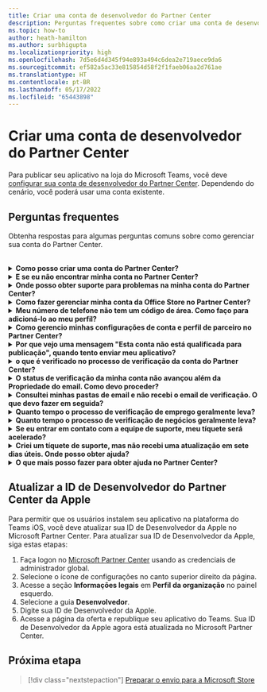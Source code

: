 ```yaml
---
title: Criar uma conta de desenvolvedor do Partner Center
description: Perguntas frequentes sobre como criar uma conta de desenvolvedor do Partner Center para publicar seu aplicativo na loja do Microsoft Teams.
ms.topic: how-to
author: heath-hamilton
ms.author: surbhigupta
ms.localizationpriority: high
ms.openlocfilehash: 7d5e6d4d345f94e893a494c6dea2e719aece9da6
ms.sourcegitcommit: ef582a5ac33e815854d58f2f1faeb06aa2d761ae
ms.translationtype: HT
ms.contentlocale: pt-BR
ms.lasthandoff: 05/17/2022
ms.locfileid: "65443898"
---
```

# <a name="create-a-partner-center-developer-account"></a>Criar uma conta de desenvolvedor do Partner Center

Para publicar seu aplicativo na loja do Microsoft Teams, você deve [configurar sua conta de desenvolvedor do Partner Center](/office/dev/store/open-a-developer-account). Dependendo do cenário, você poderá usar uma conta existente.

## <a name="faq"></a>Perguntas frequentes

Obtenha respostas para algumas perguntas comuns sobre como gerenciar sua conta do Partner Center.

<br>

<details>

<summary><b>Como posso criar uma conta do Partner Center?</b></summary>

Você pode criar uma conta do Partner Center uma das seguintes maneiras:

* Se você for novo no Partner Center e não tiver uma Conta de Rede da Microsoft, [crie uma conta usando a página de registro do Partner Center](/office/dev/store/open-a-developer-account#create-an-account-using-the-partner-center-enrollment-page).
* Se você já estiver registrado no Microsoft Partner Network [, crie uma conta diretamente no Partner Center usando os registros existentes do Microsoft Partner Center](/office/dev/store/open-a-developer-account#create-an-account-using-an-existing-partner-center-enrollment).

<br>

</details>

<details>

<summary><b>E se eu não encontrar minha conta no Partner Center?</b></summary>

Abra um [tíquete de suporte no Partner Center](https://partner.microsoft.com/support/v2/?stage=1) e selecione o seguinte:

| Menu | Opção |
| -------   | -------  |
|Categoria| Marketplace Comercial|
| Tópico | Ajuda geral do Marketplace e perguntas de instruções |
| Subtópico| Suplemento do Office |

<br>

</details>

<details>

<summary><b>Onde posso obter suporte para problemas na minha conta do Partner Center?</b></summary>

Visite a [página de suporte dos editores](https://aka.ms/marketplacepublishersupport) para pesquisar seu problema. Se as diretrizes não forem úteis, crie um [tíquete de suporte do Partner Center](/azure/marketplace/partner-center-portal/support#how-to-open-a-support-ticket).

<br>

</details>

<details>

<summary><b>Como fazer gerenciar minha conta da Office Store no Partner Center?</b></summary>

Consulte [gerenciar sua conta por meio Partner Center](/office/dev/store/manage-account-settings-and-profile) para obter informações.

<br>

</details>

<details>

<summary><b>Meu número de telefone não tem um código de área. Como faço para adicioná-lo ao meu perfil?</b></summary>

O número de telefone tem três partes: código do país, código de área e número de telefone. Se o número de telefone não incluir um código de área, deixe a segunda caixa vazia e preencha a terceira caixa.

<br>

</details>

<details>

<summary><b>Como gerencio minhas configurações de conta e perfil de parceiro no Partner Center?</b></summary>

Consulte [gerenciar configurações de conta e informações de perfil](/windows/uwp/publish/manage-account-settings-and-profile#additional-settings-and-info) para obter informações.

<br>

</details>

<details>

<summary><b>Por que vejo uma mensagem "Esta conta não está qualificada para publicação", quando tento enviar meu aplicativo?</b></summary>

Você recebeu esta mensagem de erro porque seu [status de verificação da conta](/partner-center/verification-responses) está pendente. Verifique seu status no [painel](https://partner.microsoft.com/dashboard)do Partner Center. Selecione o ícone de engrenagem das **Configurações** e escolha **Configurações do desenvolvedor > Configurações de conta > Conta**.

![Status de verificação do Partner Center](~/assets/images/partner-center-verification-status.png)

<br>

</details>

<details>

<summary><b>o que é verificado no processo de verificação da conta do Partner Center?</b></summary>

Há três áreas de verificação, **Propriedade de e-mail**, **Emprego** e **Business**. Para obter mais informações, confira [O que é verificado e como responder](/partner-center/verification-responses#what-is-verified-and-how-to-respond).

Se você for o contato principal, o administrador global ou o administrador da conta, poderá monitorar o status da verificação e acompanhar o progresso em sua página de perfil.

Depois que o processo de verificação for concluído, o status do registro na página de perfil será alterado de *pendente* para *autorizado*. Em seguida, o contato principal recebe um email da Microsoft dentro de alguns dias úteis.

<br>

</details>

<details>

<summary><b>O status de verificação da minha conta não avançou além da Propriedade do email. Como devo proceder?</b></summary>

Durante o processo de verificação da **Propriedade do email** um email de verificação é enviado ao contato principal. Procure na caixa de entrada de contato principal um email de **maccount@microsoft.com** com o assunto Ação necessária: **Verifique sua conta de email com a Microsoft** e conclua o processo de verificação de email. O email de verificação é enviado para o endereço listado nas configurações da conta do Partner Center.

Lembre-se o seguinte sobre o processo de verificação de email:

* O link de verificação de email só é válido por sete dias.
* Você pode solicitar o reenvio do email visitando sua página de perfil de parceiro e selecionando o link **Reenviar email de verificação**.
* Para garantir que você receba o email, liste **microsoft.com** como um domínio seguro e verifique suas pastas de lixo eletrônico.

<br>

</details>

<details>

<summary><b>Consultei minhas pastas de email e não recebi o email de verificação. O que devo fazer em seguida?</b></summary>

Tente o seguinte:

* Verifique sua pasta de lixo eletrônico ou spam.
* Limpe o cache do navegador, vá para o painel da conta do Partner Center e selecione **Reenviar email de verificação**.
* Tente acessar o link **Reenviar email de verificação** de um navegador diferente.
* Trabalhe com seu departamento de TI para garantir que os emails de verificação não sejam bloqueados pelo servidor de email.
* Ajuste o filtro de spam do servidor para permitir ou listar com segurança todos os emails de **maccount@microsoft.com**.

<br>

</details>

<details>

<summary><b>Quanto tempo o processo de verificação de emprego geralmente leva?</b></summary>

Se todos os detalhes enviados estiverem corretos, o processo de verificação de emprego leva cerca de duas horas para ser concluído.

<br>

</details>

<details>

<summary><b>Quanto tempo o processo de verificação de negócios geralmente leva?</b></summary>

Se todos os documentos necessários forem enviados, a verificação de negócios levará de um a dois dias úteis para ser concluída.

<br>

</details>

<details>

<summary><b>Se eu entrar em contato com a equipe de suporte, meu tíquete será acelerado?</b></summary>

Os tíquetes de suporte são resolvidos em uma semana. Verifique se há atualizações enviadas para o email que você forneceu ao criar o tíquete de suporte.

<br>

</details>

<details>

<summary><b>Criei um tíquete de suporte, mas não recebi uma atualização em sete dias úteis. Onde posso obter ajuda?</b></summary>

Envie um email para <a href="mailto:teamsubm@microsoft.com">teamsubm@microsoft.com</a> com os seguintes detalhes:

* **Assunto**: Problema na conta do Partner Center para *nome do aplicativo*.
* **Corpo do email**:
  * Número do tíquete de suporte.
  * Sua ID de vendedor.
  * Uma captura de tela do problema (se possível).

<br>

</details>

<details>

<summary><b>O que mais posso fazer para obter ajuda no Partner Center?</b></summary>

Os recursos a seguir também podem ajudar:

* [Perguntas frequentes sobre o envio de aplicativos do Microsoft 365](/office/dev/store/appsource-submission-faq).
* [Documentação do marketplace comercial](/azure/marketplace/).

<br>

</details>

## <a name="update-apple-developer-id-on-partner-center"></a>Atualizar a ID de Desenvolvedor do Partner Center da Apple

Para permitir que os usuários instalem seu aplicativo na plataforma do Teams iOS, você deve atualizar sua ID de Desenvolvedor da Apple no Microsoft Partner Center. Para atualizar sua ID de Desenvolvedor da Apple, siga estas etapas:

1. Faça logon no [Microsoft Partner Center](https://partner.microsoft.com/dashboard/home) usando as credenciais de administrador global.
1. Selecione o ícone de configurações no canto superior direito da página.
1. Acesse a seção **Informações legais** em **Perfil da organização** no painel esquerdo.
1. Selecione a guia **Desenvolvedor**.
1. Digite sua ID de Desenvolvedor da Apple.
1. Acesse a página da oferta e republique seu aplicativo do Teams.
   Sua ID de Desenvolvedor da Apple agora está atualizada no Microsoft Partner Center.

## <a name="next-step"></a>Próxima etapa

> [!div class="nextstepaction"]
> [Preparar o envio para a Microsoft Store](~/concepts/deploy-and-publish/appsource/prepare/submission-checklist.md)
